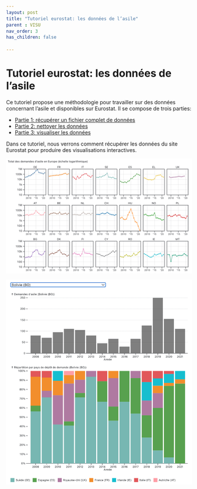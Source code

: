 ```yaml
---
layout: post
title: "Tutoriel eurostat: les données de l’asile"
parent : VISU
nav_order: 3
has_children: false

---
```


# Tutoriel eurostat: les données de l’asile

Ce tutoriel propose une méthodologie pour travailler sur des données concernant l’asile et disponibles sur Eurostat. Il se compose de trois parties:

* [Partie 1: récupérer un fichier complet de données](./tuto-eurostat-1.html)
* [Partie 2: nettoyer les données](./tuto-eurostat-2.html)
* [Partie 3: visualiser les données](./tuto-eurostat-3.html)

Dans ce tutoriel, nous verrons comment récupérer les données du site Eurostat pour produire des visualisations interactives.

[![](../img/eurostat-visu-1.png)](https://datasile.org/visualisation/tuto-eurostat-3.html)

[![](../img/eurostat-visu-2.png)](https://datasile.org/visualisation/tuto-eurostat-3.html)
